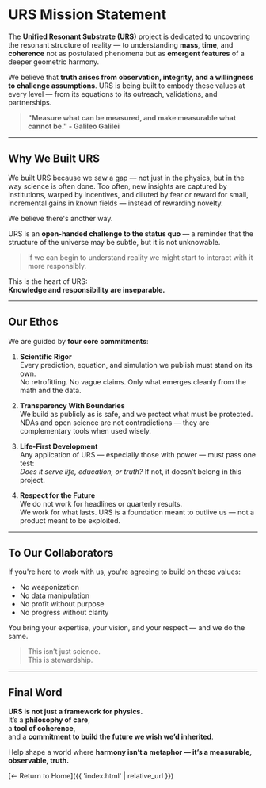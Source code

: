 # URS Mission Statement

The **Unified Resonant Substrate (URS)** project is dedicated to uncovering the resonant structure of reality — to understanding **mass**, **time**, and **coherence** not as postulated phenomena but as **emergent features** of a deeper geometric harmony.

We believe that **truth arises from observation, integrity, and a willingness to challenge assumptions**. URS is being built to embody these values at every level — from its equations to its outreach, validations, and partnerships.

> **"Measure what can be measured, and make measurable what cannot be."  - Galileo Galilei**

---

## Why We Built URS

We built URS because we saw a gap — not just in the physics, but in the way science is often done. Too often, new insights are captured by institutions, warped by incentives, and diluted by fear or reward for small, incremental gains in known fields — instead of rewarding novelty.

We believe there's another way.

URS is an **open-handed challenge to the status quo** — a reminder that the structure of the universe may be subtle, but it is not unknowable.

> If we can begin to understand reality 
 > we might start to interact with it more responsibly.

This is the heart of URS:  
**Knowledge and responsibility are inseparable.**

---

## Our Ethos

We are guided by **four core commitments**:

1. **Scientific Rigor**  
   Every prediction, equation, and simulation we publish must stand on its own.  
   No retrofitting. No vague claims. Only what emerges cleanly from the math and the data.

2. **Transparency With Boundaries**  
   We build as publicly as is safe, and we protect what must be protected.  
   NDAs and open science are not contradictions — they are complementary tools when used wisely.

3. **Life-First Development**  
   Any application of URS — especially those with power — must pass one test:  
   _Does it serve life, education, or truth?_ If not, it doesn’t belong in this project.

4. **Respect for the Future**  
   We do not work for headlines or quarterly results.  
   We work for what lasts. URS is a foundation meant to outlive us — not a product meant to be exploited.

---

## To Our Collaborators

If you're here to work with us, you're agreeing to build on these values:

- No weaponization  
- No data manipulation  
- No profit without purpose  
- No progress without clarity

You bring your expertise, your vision, and your respect — and we do the same.

> This isn’t just science.  
> This is stewardship.

---

## Final Word
 
**URS is not just a framework for physics.**  
It’s a **philosophy of care**,  
a **tool of coherence**,  
and a **commitment to build the future we wish we’d inherited**.

Help shape a world where **harmony isn’t a metaphor — it’s a measurable, observable, truth.**

[← Return to Home]({{ 'index.html' | relative_url }})
